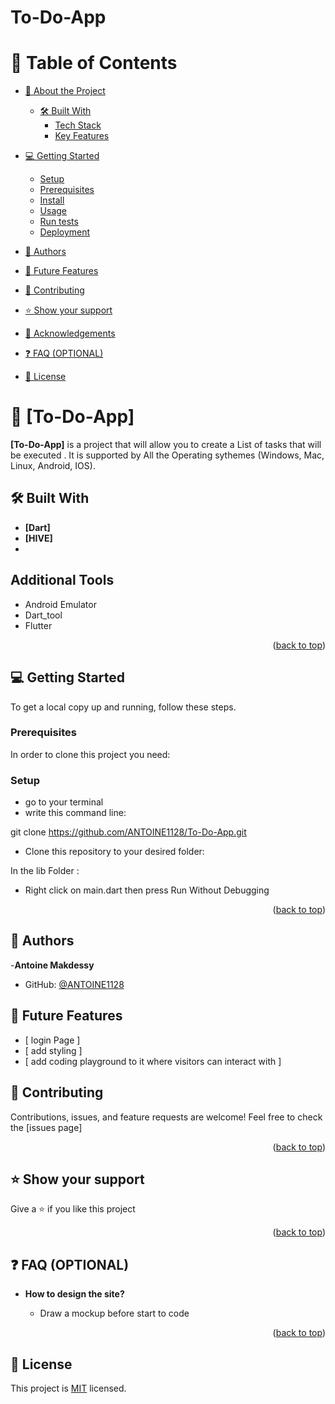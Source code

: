 <a name="To-Do-App"></a>

  <h1><b>To-Do-App</b></h1>

</div>

# 📗 Table of Contents

- [📖 About the Project](#about-project)
  - [🛠 Built With](#built-with)
    - [Tech Stack](#tech-stack)
    - [Key Features](#key-features)
  
- [💻 Getting Started](#getting-started)
  - [Setup](#setup)
  - [Prerequisites](#prerequisites)
  - [Install](#install)
  - [Usage](#usage)
  - [Run tests](#run-tests)
  - [Deployment](#triangular_flag_on_post-deployment)
- [👥 Authors](#authors)
- [🔭 Future Features](#future-features)
- [🤝 Contributing](#contributing)
- [⭐️ Show your support](#support)
- [🙏 Acknowledgements](#acknowledgements)
- [❓ FAQ (OPTIONAL)](#faq)
- [📝 License](#license)

# 📖 [To-Do-App] <a name="To-Do-App"></a>

**[To-Do-App]**  is a project that will allow you to create a List of tasks that will be executed . It is supported by All the Operating sythemes (Windows, Mac, Linux, Android, IOS).
## 🛠 Built With <a name="built-with"></a>

- **[Dart]**
- **[HIVE]**
-
## Additional Tools

- Android Emulator
- Dart_tool
- Flutter
<p align="right">(<a href="#readme-top">back to top</a>)</p>


## 💻 Getting Started <a name="getting-started"></a>

To get a local copy up and running, follow these steps.

### Prerequisites

In order to clone this project you need:
 ### Setup
-  go to your terminal 
- write this command line: 

git clone https://github.com/ANTOINE1128/To-Do-App.git

- Clone this repository to your desired folder:

In the lib Folder :

- Right click on main.dart then press Run Without Debugging

<p align="right">(<a href="#readme-top">back to top</a>)</p>

## 👥 Authors <a name="authors"></a>

 -**Antoine Makdessy**
 

- GitHub: [@ANTOINE1128](https://github.com/ANTOINE1128)

## 🔭 Future Features <a name="future-features"></a>

- [ login Page ] 
- [ add styling ]
- [ add coding playground to it where visitors can interact with ]

## 🤝 Contributing <a name="contributing"></a>

Contributions, issues, and feature requests are welcome!
Feel free to check the [issues page]

<p align="right">(<a href="#readme-top">back to top</a>)</p>



## ⭐️ Show your support <a name="support"></a>

Give a ⭐️ if you like this project 



<p align="right">(<a href="#readme-top">back to top</a>)</p>


## ❓ FAQ (OPTIONAL) <a name="faq"></a>


- **How to design the site?**

  - Draw a mockup before start to code

<p align="right">(<a href="#readme-top">back to top</a>)</p>


## 📝 License <a name="license"></a>

This project is [MIT](./LICENSE) licensed.
